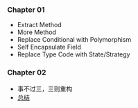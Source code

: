 ### Chapter 01

- Extract Method
- More Method
- Replace Conditional with Polymorphism
- Self Encapsulate Field
- Replace Type Code with State/Strategy 

### Chapter 02
- 事不过三，三则重构
- [总结](https://www.jianshu.com/p/0d157312787e)